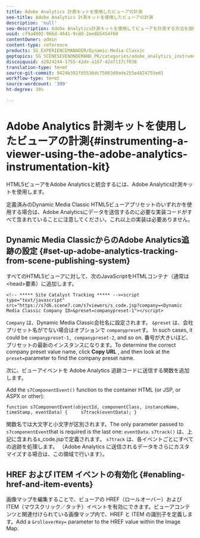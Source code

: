 ```yaml
---
title: Adobe Analytics 計測キットを使用したビューアの計測
seo-title: Adobe Analytics 計測キットを使用したビューアの計測
description: 'null'
seo-description: Adobe Analytics計測キットを使用してビューアを計測する方法を説明します。
uuid: cf9a4002-966d-4641-9cd0-2ee8b5454f60
contentOwner: admin
content-type: reference
products: SG_EXPERIENCEMANAGER/Dynamic-Media-Classic
geptopics: SG_SCENESEVENONDEMAND_PK/categories/adobe_analytics_instrumentation_kit
discoiquuid: a2824244-1755-42de-a167-42af117cf038
translation-type: tm+mt
source-git-commit: 9424b392f85536dc75083d0ade255e4824755ed1
workflow-type: tm+mt
source-wordcount: '309'
ht-degree: 38%

---
```



# Adobe Analytics 計測キットを使用したビューアの計測{#instrumenting-a-viewer-using-the-adobe-analytics-instrumentation-kit}

HTML5ビューアをAdobe Analyticsと統合するには、Adobe Analytics計測キットを使用します。

定義済みのDynamic Media Classic HTML5ビューアプリセットのいずれかを使用する場合は、Adobe Analyticsにデータを送信するのに必要な実装コードがすべて含まれていることに注意してください。これ以上の実装は必要ありません。

## Dynamic Media ClassicからのAdobe Analytics追跡の設定 {#set-up-adobe-analytics-tracking-from-scene-publishing-system}

すべてのHTML5ビューアに対して、次のJavaScriptをHTMLコンテナ（通常は&lt;head>要素）に追加します。

```as3
<!-- ***** Site Catalyst Tracking ***** --><script type="text/javascript" src="https://s7d6.scene7.com/s7viewers/s_code.jsp?company=<Dynamic Media Classic Company ID>&preset=companypreset-1"></script>
```

`Company` は、Dynamic Media Classic会社名に設定されます。 `&preset` は、会社プリセット名がでない場合はオプションで `companypreset`す。 In such cases, it could be `companypreset-1, companypreset-2`, and so on. 番号が大きいほど、プリセットの最新のインスタンスになります。To determine the correct company preset value name, click **Copy URL** , and then look at the `preset=`parameter to find the company preset name.

次に、ビューアイベントを Adobe Analytics 追跡コードに送信する関数を追加します。

Add the `s7ComponentEvent()` function to the container HTML (or JSP, or ASPX or other):

```as3
function s7ComponentEvent(objectId, componentClass, instanceName, timeStamp, eventData) {     s7track(eventData); }
```

関数名では大文字と小文字が区別されます。The only parameter passed to `s7componentEvent`that is required is the last one: `eventData`. `s7track()` は、上記に含まれるs_code.jspで定義されます。 `s7track` は、各イベントごとにすべての追跡を処理します。 （Adobe Analytics に送信されるデータをさらにカスタマイズする場合は、この領域で行います）。

## HREF および ITEM イベントの有効化 {#enabling-href-and-item-events}

画像マップを編集することで、ビューアの HREF（ロールオーバー）および ITEM（マウスクリック／タッチ）イベントを有効にできます。ビューアコンテンツと関連付けられている画像マップ内で、HREF と ITEM の識別子を定義します。Add a `&rolloverKey=` parameter to the HREF value within the Image Map.

